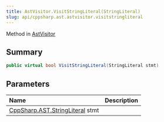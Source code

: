 ```yaml
---
title: AstVisitor.VisitStringLiteral(StringLiteral)
slug: api/cppsharp.ast.astvisitor.visitstringliteral
---
```

Method in [AstVisitor](/api/cppsharp/ast/astvisitor)

## Summary



```csharp
public virtual bool VisitStringLiteral(StringLiteral stmt)
```

## Parameters

|Name|Description|
|:---|:---|
|[CppSharp.AST.StringLiteral](/api/cppsharp/ast/stringliteral) stmt||

